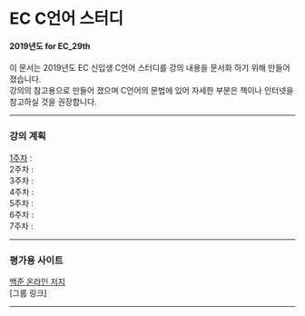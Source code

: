 # EC C언어 스터디
#### 2019년도 for EC_29th

이 문서는 2019년도 EC 신입생 C언어 스터디를 강의 내용을 문서화 하기 위해 만들어 졌습니다.  
강의의 참고용으로 만들어 졌으며 C언어의 문법에 있어 자세한 부분은 책이나 인터넷을 참고하실 것을 권장합니다.

---
### 강의 계획

[1주차](https://github.com/sjsjsj1246/EC_C_Language_Study/tree/master/Week_1) :   
2주차 :  
3주차 :  
4주차 :  
5주차 :  
6주차 :  
7주차 :  

---
### 평가용 사이트

[백준 온라인 저지](https://www.acmicpc.net/)  
[그룹 링크]

---

